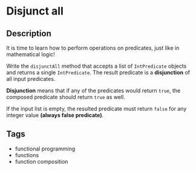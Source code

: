 # Disjunct all

## Description
It is time to learn how to perform operations on predicates, just like in mathematical logic!

Write the `disjunctAll` method that accepts a list of `IntPredicate` objects and returns a single `IntPredicate`. The result predicate is a **disjunction** of all input predicates.

**Disjunction** means that if any of the predicates would return `true`, the composed predicate should return `true` as well.

If the input list is empty, the resulted predicate must return `false` for any integer value **(always false predicate)**.

## Tags
- functional programming
- functions
- function composition